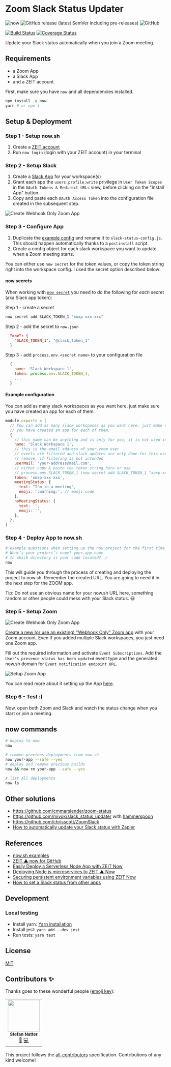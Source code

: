 # Zoom Slack Status Updater

![now](https://img.shields.io/badge/microservice%20for-now.sh-green?logo=zeit&style=flat)
![GitHub release (latest SemVer including pre-releases)](https://img.shields.io/github/v/release/natterstefan/zoom-slack-status-updater?include_prereleases)
![GitHub](https://img.shields.io/github/license/natterstefan/zoom-slack-status-updater)

[![Build Status](https://travis-ci.com/natterstefan/zoom-slack-status-updater.svg?branch=master)](https://travis-ci.com/natterstefan/zoom-slack-status-updater)
[![Coverage Status](https://coveralls.io/repos/github/natterstefan/zoom-slack-status-updater/badge.svg?branch=master)](https://coveralls.io/github/natterstefan/zoom-slack-status-updater?branch=master)

Update your Slack status automatically when you join a Zoom meeting.

## Requirements

- a Zoom App
- a Slack App
- and a ZEIT account

First, make sure you have `now` and all dependencies installed.

```bash
npm install -g now
yarn # or npm i
```

## Setup & Deployment

### Step 1 - Setup now.sh

1. Create a [ZEIT account](https://zeit.co/signup)
2. Run `now login` (login with your ZEIT account) in your terminal

### Step 2 - Setup Slack

1. Create a [Slack App](https://api.slack.com/apps) for your workspace(s)
2. Grant each app the `users.profile:write` privilege in `User Token Scopes`
   in the `OAuth Tokens & Redirect URLs` view, before clicking on the "Install
   App" button.
3. Copy and paste each `OAuth Access Token` into the configuration file created
   in the subsequent step.

![Create Webhook Only Zoom App](./assets/slack.png)

### Step 3 - Configure App

1. Duplicate the [example config](./slack-status-config-example.js) and rename
   it to `slack-status-config.js`. This should happen automatically thanks
   to a `postinstall` script.
2. Create a config object for each slack workspace you want to update when a
   Zoom meeting starts.

You can either use `now secret` for the token values, or copy the token string
right into the workspace config. I used the secret option described below:

#### now secrets

When working with [`now secret`](https://zeit.co/docs/v2/build-step#using-environment-variables-and-secrets)
you need to do the following for _each_ secret (aka Slack app token):

Step 1 - create a secret

```bash
now secret add SLACK_TOKEN_1 "xoxp-xxx-xxx"
```

Step 2 - add the secret to `now.json`

```json
  "env": {
    "SLACK_TOKEN_1": "@slack_token_1"
  }
```

Step 3 - add `process.env.<secret name>` to your configuration file

```js
  {
    name: 'Slack Workspace 1',
    token: process.env.SLACK_TOKEN_1,
    ...
  }
```

#### Example configuration

You can add as many slack workspaces as you want here, just make sure you have
created an app for each of them.

```js
module.exports = [
  // You can add as many slack workspaces as you want here, just make sure
  // you have created an app for each of them.
  {
    // this name can be anything and is only for you, it is not used in the app
    name: 'Slack Workspace 1',
    // this is the email address of your zoom user
    // events are filtered and slack updates are only done for this user
    // remove, if filtering is not intended
    userMail: 'your-address@mail.com',
    // either copy & paste the token string here or use
    // process.env.SLACK_TOKEN_1 (now secret add SLACK_TOKEN_1 "xoxp-xxx-xxx")
    token: 'xoxp-xxx-xxx',
    meetingStatus: {
      text: "I'm in a meeting",
      emoji: ':warning:', // emoji code
    },
    noMeetingStatus: {
      text: '',
      emoji: '',
    },
  },
]
```

### Step 4 - Deploy App to now.sh

```bash
# example questions when setting up the now project for the first time
# What’s your project’s name? your-app-name
# In which directory is your code located? ./
now
```

This will guide you through the process of creating and deploying the project to
now.sh. Remember the created URL. You are going to need it in the next step for
the ZOOM app.

Tip: Do not use an obvious name for your now.sh URL here, something random or
other people could mess with your Slack status. 😆

### Step 5 - Setup Zoom

![Create Webhook Only Zoom App](./assets/zoom_1.png)

[Create a new (or use an existing) "Webhook Only" Zoom app](https://marketplace.zoom.us/develop/create)
with your Zoom account. Even if you added multiple Slack workspaces, you just
need one Zoom app.

Fill out the required information and activate `Event Subscriptions`. Add
the `User’s presence status has been updated` event type and the generated
now.sh domain for `Event notification endpoint URL`.

![Setup Zoom App](./assets/zoom_2.png)

You can read more about it setting up the App [here](https://marketplace.zoom.us/docs/api-reference/webhook-reference/user-events/presence-status-updated).

### Step 6 - Test :)

Now, open both Zoom and Slack and watch the status change when you start or
join a meeting.

## now commands

```bash
# deploy to now
now

# remove previous deployments from now.sh
now your-app --safe --yes
# deploy and remove previous builds
now && now rm your-app --safe --yes

# list all deployments
now ls
```

## Other solutions

- https://github.com/cmmarslender/zoom-status
- https://github.com/mivok/slack_status_updater with [hammerspoon](http://macappstore.org/hammerspoon/)
- https://github.com/chrisscott/ZoomSlack
- [How to automatically update your Slack status with Zapier](https://zapier.com/blog/automate-slack-status/)

## References

- [now.sh examples](https://github.com/zeit/now/tree/master/examples)
- [ZEIT ▲ now for GitHub](https://zeit.co/docs/v2/git-integrations/zeit-now-for-github)
- [Easily Deploy a Serverless Node App with ZEIT Now](https://scotch.io/tutorials/easily-deploy-a-serverless-node-app-with-zeit-now#toc-deploy-application-using-now)
- [Deploying Node.js microservices to ZEIT ▲ Now](https://nodesource.com/blog/deploying-nodejs-microservices-to-ZEIT)
- [Securing persistent environment variables using ZEIT Now](https://humanwhocodes.com/blog/2019/09/securing-persistent-environment-variables-zeit-now/)
- [How to set a Slack status from other apps](https://medium.com/slack-developer-blog/how-to-set-a-slack-status-from-other-apps-ab4eef871339)

## Development

### Local testing
- Install yarn: [Yarn installation](https://classic.yarnpkg.com/en/docs/install)
- Install jest: `yarn add --dev jest`
- Run tests: `yarn test`

## License

[MIT](License)

## Contributors ✨

Thanks goes to these wonderful people ([emoji key](https://allcontributors.org/docs/en/emoji-key)):

<!-- ALL-CONTRIBUTORS-LIST:START - Do not remove or modify this section -->
<!-- prettier-ignore-start -->
<!-- markdownlint-disable -->
<table>
  <tr>
    <td align="center"><a href="http://twitter.com/natterstefan"><img src="https://avatars2.githubusercontent.com/u/1043668?v=4" width="100px;" alt=""/><br /><sub><b>Stefan Natter</b></sub></a><br /><a href="#ideas-natterstefan" title="Ideas, Planning, & Feedback">🤔</a> <a href="https://github.com/natterstefan/zoom-slack-status-updater/commits?author=natterstefan" title="Code">💻</a></td>
  </tr>
</table>

<!-- markdownlint-enable -->
<!-- prettier-ignore-end -->

<!-- ALL-CONTRIBUTORS-LIST:END -->

This project follows the [all-contributors](https://github.com/all-contributors/all-contributors) specification. Contributions of any kind welcome!
